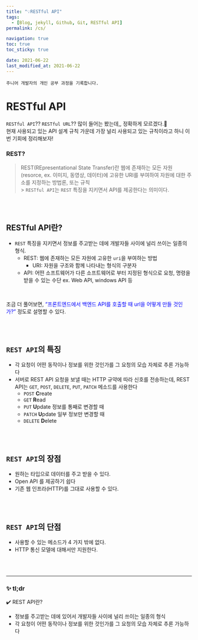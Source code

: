 ```yaml
---
title: "💡RESTful API"
tags:
  - [Blog, jekyll, Github, Git, RESTful API]
permalink: /cs/

navigation: true
toc: true
toc_sticky: true

date: 2021-06-22
last_modified_at: 2021-06-22
---
```


`주니어 개발자의 개인 공부 과정을 기록합니다.`

# RESTful API

`RESTful API`?? `RESTful URL`?? 많이 들어는 봤는데,, 정확하게 모르겠다.🥲 <br />
현재 사용되고 있는 API 설계 규칙 가운데 가장 널리 사용되고 있는 규칙이라고 하니 이번 기회에 정리해보자!

### REST?

> REST(REpresentational State Transfer)란 웹에 존재하는 모든 자원(resorce, ex. 이미지, 동영상, 데이터)에 고유한 URI를 부여하여 자원에 대한 주소를 지정하는 방법론, 또는 규칙 <br /> > `RESTful API`는 `REST` 특징을 지키면서 API를 제공한다는 의미이다.

<br /><br />

## RESTful API란?

- `REST` 특징을 지키면서 정보를 주고받는 데에 개발자들 사이에 널리 쓰이는 일종의 형식.
  - REST: 웹에 존재하는 모든 자원에 고유한 `uri`을 부여하는 방법
    - URI: 자원을 구조와 함께 나타내는 형식의 구분자
  - API: 어떤 소프트웨어가 다른 소프트웨어로 부터 지정된 형식으로 요청, 명령을 받을 수 있는 수단 ex. Web API, windows API 등

<br />

조금 더 풀어보면, <span style='color:blue'> “프론트엔드에서 백엔드 API를 호출할 때 url을 어떻게 만들 것인가?”</span> 정도로 설명할 수 있다.

<br /><br />

## `REST API`의 특징

- 각 요청이 어떤 동작이나 정보를 위한 것인가를 그 요청의 모습 자체로 추론 가능하다
- 서버로 REST API 요청을 보낼 때는 HTTP 규약에 따라 신호를 전송하는데, REST API는 `GET`, `POST`, `DELETE`, `PUT`, `PATCH` 메소드를 사용한다
  - `POST` <span style=“color:blue”>**C**</span>reate
  - `GET` <span style=“color:blue”>**R**</span>ead
  - `PUT` <span style=“color:blue”>**U**</span>pdate 정보를 통째로 변경할 때
  - `PATCH` <span style=“color:blue”>**U**</span>pdate 일부 정보만 변경할 때
  - `DELETE` <span style=“color:blue”>**D**</span>elete

<br /><br />

## `REST API`의 장점

- 원하는 타입으로 데이터를 주고 받을 수 있다.
- Open API 를 제공하기 쉽다
- 기존 웹 인프라(HTTP)를 그대로 사용할 수 있다.

<br /><br />

## `REST API`의 단점

- 사용할 수 있는 메소드가 4 가지 밖에 없다.
- HTTP 통신 모델에 대해서만 지원한다.

<br /><br />

---

### ✨ tl;dr

✔️ REST API란?

- 정보를 주고받는 데에 있어서 개발자들 사이에 널리 쓰이는 일종의 형식
- 각 요청이 어떤 동작이나 정보를 위한 것인가를 그 요청의 모습 자체로 추론 가능하다
